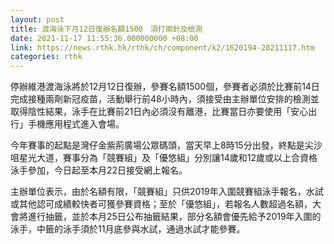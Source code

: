 ```yaml
---
layout: post
title: 渡海泳下月12日復辦名額1500　須打兩針及檢測　
date: 2021-11-17 11:55:36.000000000 +08:00
link: https://news.rthk.hk/rthk/ch/component/k2/1620194-20211117.htm
categories: rthk
---
```


停辦維港渡海泳將於12月12日復辦，參賽名額1500個，參賽者必須於比賽前14日完成接種兩劑新冠疫苗，活動舉行前48小時內，須接受由主辦單位安排的檢測並取得陰性結果，泳手在比賽前21日內必須沒有離港，比賽當日亦要使用「安心出行」手機應用程式進入會場。

今年賽事的起點是灣仔金紫荊廣場公眾碼頭，當天早上8時15分出發，終點是尖沙咀星光大道，賽事分為「競賽組」及「優悠組」分別讓14歲和12歲或以上合資格泳手參加，今日起至本月22日接受網上報名。
 
主辦單位表示，由於名額有限，「競賽組」只供2019年入圍競賽組泳手報名，水試或其他認可成績較快者可獲參賽資格；至於「優悠組」，若報名人數超過名額，大會將進行抽籤，並於本月25日公布抽籤結果，部分名額會優先給予2019年入圍的泳手，中籤的泳手須於11月底參與水試，通過水試才能參賽。
